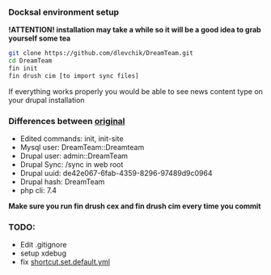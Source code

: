 ### Docksal environment setup

**!ATTENTION! installation may take a while so it will be a good idea to grab yourself some tea**
 
```bash
git clone https://github.com/dlevchik/DreamTeam.git
cd DreamTeam
fin init
fin drush cim [to import sync files]
```

If everything works properly you would be able to see news content type on your drupal installation

### Differences between [original](https://github.com/docksal/boilerplate-drupal9-composer) 
- Edited commands: init, init-site
- Mysql user: DreamTeam::Dreamteam
- Drupal user: admin::DreamTeam
- Drupal Sync: /sync in web root
- Drupal uuid: de42e067-6fab-4359-8296-97489d9c0964
- Drupal hash: DreamTeam
- php cli: 7.4

**Make sure you run fin drush cex and fin drush cim every time you commit**


### TODO:
- Edit .gitignore
- setup xdebug
- fix [shortcut.set.default.yml](https://www.drupal.org/project/drupal/issues/2583113)
